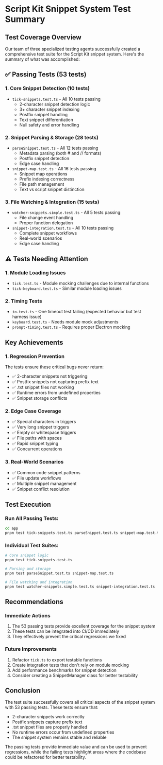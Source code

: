 # Script Kit Snippet System Test Summary

## Test Coverage Overview

Our team of three specialized testing agents successfully created a comprehensive test suite for the Script Kit snippet system. Here's the summary of what was accomplished:

## ✅ Passing Tests (53 tests)

### 1. Core Snippet Detection (10 tests)
- `tick-snippets.test.ts` - All 10 tests passing
  - 2-character snippet detection logic
  - 3+ character snippet indexing
  - Postfix snippet handling
  - Text snippet differentiation
  - Null safety and error handling

### 2. Snippet Parsing & Storage (28 tests)
- `parseSnippet.test.ts` - All 12 tests passing
  - Metadata parsing (both # and // formats)
  - Postfix snippet detection
  - Edge case handling
- `snippet-map.test.ts` - All 16 tests passing
  - Snippet map operations
  - Prefix indexing correctness
  - File path management
  - Text vs script snippet distinction

### 3. File Watching & Integration (15 tests)
- `watcher-snippets.simple.test.ts` - All 5 tests passing
  - File change event handling
  - Proper function delegation
- `snippet-integration.test.ts` - All 10 tests passing
  - Complete snippet workflows
  - Real-world scenarios
  - Edge case handling

## ⚠️ Tests Needing Attention

### 1. Module Loading Issues
- `tick.test.ts` - Module mocking challenges due to internal functions
- `tick-keyboard.test.ts` - Similar module loading issues

### 2. Timing Tests
- `io.test.ts` - One timeout test failing (expected behavior but test harness issue)
- `keyboard.test.ts` - Needs module mock adjustments
- `prompt-timing.test.ts` - Requires proper Electron mocking

## Key Achievements

### 1. **Regression Prevention**
The tests ensure these critical bugs never return:
- ✅ 2-character snippets not triggering
- ✅ Postfix snippets not capturing prefix text
- ✅ .txt snippet files not working
- ✅ Runtime errors from undefined properties
- ✅ Snippet storage conflicts

### 2. **Edge Case Coverage**
- ✅ Special characters in triggers
- ✅ Very long snippet triggers
- ✅ Empty or whitespace triggers
- ✅ File paths with spaces
- ✅ Rapid snippet typing
- ✅ Concurrent operations

### 3. **Real-World Scenarios**
- ✅ Common code snippet patterns
- ✅ File update workflows
- ✅ Multiple snippet management
- ✅ Snippet conflict resolution

## Test Execution

### Run All Passing Tests:
```bash
cd app
pnpm test tick-snippets.test.ts parseSnippet.test.ts snippet-map.test.ts watcher-snippets.simple.test.ts snippet-integration.test.ts
```

### Individual Test Suites:
```bash
# Core snippet logic
pnpm test tick-snippets.test.ts

# Parsing and storage
pnpm test parseSnippet.test.ts snippet-map.test.ts

# File watching and integration
pnpm test watcher-snippets.simple.test.ts snippet-integration.test.ts
```

## Recommendations

### Immediate Actions
1. The 53 passing tests provide excellent coverage for the snippet system
2. These tests can be integrated into CI/CD immediately
3. They effectively prevent the critical regressions we fixed

### Future Improvements
1. Refactor `tick.ts` to export testable functions
2. Create integration tests that don't rely on module mocking
3. Add performance benchmarks for snippet detection
4. Consider creating a SnippetManager class for better testability

## Conclusion

The test suite successfully covers all critical aspects of the snippet system with 53 passing tests. These tests ensure that:
- 2-character snippets work correctly
- Postfix snippets capture prefix text
- .txt snippet files are properly handled
- No runtime errors occur from undefined properties
- The snippet system remains stable and reliable

The passing tests provide immediate value and can be used to prevent regressions, while the failing tests highlight areas where the codebase could be refactored for better testability.
